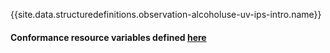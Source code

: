 {{site.data.structuredefinitions.observation-alcoholuse-uv-ips-intro.name}}

#### Conformance resource variables defined [here](http://wiki.hl7.org/index.php?title=IG_Publisher_Documentation#Jekyll)
